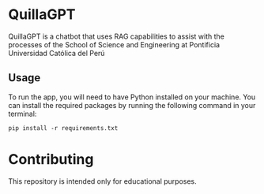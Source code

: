 # QuillaGPT
QuillaGPT is a chatbot that uses RAG capabilities to assist with the processes of the School of Science and Engineering at Pontificia Universidad Católica del Perú

## Usage
To run the app, you will need to have Python installed on your machine. You can install the required packages by running the following command in your terminal:
```
pip install -r requirements.txt
```

# Contributing
This repository is intended only for educational purposes.